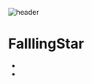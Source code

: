 ![header](https://capsule-render.vercel.app/api?type=waving&color=#8000FF&height=300&section=header&text=우주&fontSize=90)


# FalllingStar

- 
-
